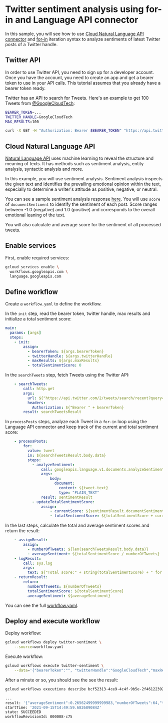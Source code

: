 # Twitter sentiment analysis using for-in and Language API connector

In this sample, you will see how to use [Cloud Natural Language API
connector](https://cloud.google.com/workflows/docs/reference/googleapis/language/Overview)
and [for-in](https://cloud.google.com/workflows/docs/reference/syntax#for-in)
iteration syntax to analyze sentiments of latest Twitter posts of a Twitter handle.

## Twitter API

In order to use Twitter API, you need to sign up for a developer account. Once
you have the account, you need to create an app and get a bearer token to use in
your API calls. This tutorial assumes that you already have a bearer token
ready.

Twitter has an API to search for Tweets. Here's an example to get 100 Tweets
from [@GoogleCloudTech](https://twitter.com/googlecloudtech):

```sh
BEARER_TOKEN=...
TWITTER_HANDLE=GoogleCloudTech
MAX_RESULTS=100

curl -X GET -H "Authorization: Bearer $BEARER_TOKEN" "https://api.twitter.com/2/tweets/search/recent?query=from:$TWITTER_HANDLE&max_results=$MAX_RESULTS"
```

## Cloud Natural Language API

[Natural Language API](https://cloud.google.com/natural-language) uses machine
learning to reveal the structure and meaning of texts. It has methods such as
sentiment analysis, entity analysis, syntactic analysis and more.

In this example, you will use sentiment analysis. Sentiment analysis inspects
the given text and identifies the prevailing emotional opinion within the text,
especially to determine a writer's attitude as positive, negative, or neutral.

You can see a sample sentiment analysis response
[here](https://cloud.google.com/natural-language/docs/basics#sentiment_analysis_response_fields).
You will use `score` of `documentSentiment` to identify the sentiment of each
post. Score ranges between -1.0 (negative) and 1.0 (positive) and corresponds to
the overall emotional leaning of the text.

You will also calculate and average score for the sentiment of all processed
tweets.

## Enable services

First, enable required services:

```sh
gcloud services enable \
  workflows.googleapis.com \
  language.googleapis.com
```

## Define workflow

Create a `workflow.yaml` to define the workflow.

In the `init` step, read the bearer token, twitter handle, max results and
initialize a total sentiment score:

```yaml
main:
  params: [args]
  steps:
    - init:
        assign:
          - bearerToken: ${args.bearerToken}
          - twitterHandle: ${args.twitterHandle}
          - maxResults: ${args.maxResults}
          - totalSentimentScore: 0
```

In the `searchTweets` step, fetch Tweets using the Twitter API:

```yaml
    - searchTweets:
        call: http.get
        args:
          url: ${"https://api.twitter.com/2/tweets/search/recent?query=from:" + twitterHandle + "&max_results=" + maxResults}
          headers:
            Authorization: ${"Bearer " + bearerToken}
        result: searchTweetsResult
```

In `processPosts` steps, analyze each Tweet in a `for-in` loop using the
Language API connector and keep track of the current and total sentiment score:

```yaml
    - processPosts:
        for:
          value: tweet
          in: ${searchTweetsResult.body.data}
          steps:
            - analyzeSentiment:
                call: googleapis.language.v1.documents.analyzeSentiment
                args:
                    body:
                      document:
                        content: ${tweet.text}
                        type: "PLAIN_TEXT"
                result: sentimentResult
            - updateTotalSentimentScore:
                assign:
                    - currentScore: ${sentimentResult.documentSentiment.score}
                    - totalSentimentScore: ${totalSentimentScore + currentScore}
```

In the last steps, calculate the total and average sentiment scores and return
the result:

```yaml
    - assignResult:
        assign:
          - numberOfTweets: ${len(searchTweetsResult.body.data)}
          - averageSentiment: ${totalSentimentScore / numberOfTweets}
    - logResult:
        call: sys.log
        args:
          text: ${"Total score:" + string(totalSentimentScore) + " for n:" + string(numberOfTweets) + " tweets with average sentiment:" + string(averageSentiment)}
    - returnResult:
        return:
          numberOfTweets: ${numberOfTweets}
          totalSentimentScore: ${totalSentimentScore}
          averageSentiment: ${averageSentiment}
```

You can see the full [workflow.yaml](workflow.yaml).

## Deploy and execute workflow

Deploy workflow:

```sh
gcloud workflows deploy twitter-sentiment \
    --source=workflow.yaml
```

Execute workflow:

```sh
gcloud workflows execute twitter-sentiment \
    --data='{"bearerToken":"", "twitterHandle":"GoogleCloudTech","maxResults":"100"}'
```

After a minute or so, you should see the see the result:

```sh
gcloud workflows executions describe bcf52313-4ce9-4c4f-9b5e-2f461223923f twitter-sentiment

...
result: '{"averageSentiment":0.26562499999999983,"numberOfTweets":64,"totalSentimentScore":16.99999999999999}'
startTime: '2021-09-15T14:49:59.682689084Z'
state: SUCCEEDED
workflowRevisionId: 000008-c75
```
